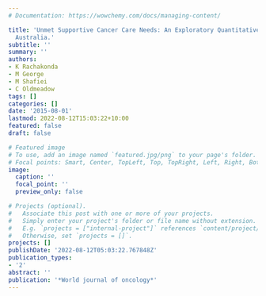 ```yaml
---
# Documentation: https://wowchemy.com/docs/managing-content/

title: 'Unmet Supportive Cancer Care Needs: An Exploratory Quantitative Study in Rural
  Australia.'
subtitle: ''
summary: ''
authors:
- K Rachakonda
- M George
- M Shafiei
- C Oldmeadow
tags: []
categories: []
date: '2015-08-01'
lastmod: 2022-08-12T15:03:22+10:00
featured: false
draft: false

# Featured image
# To use, add an image named `featured.jpg/png` to your page's folder.
# Focal points: Smart, Center, TopLeft, Top, TopRight, Left, Right, BottomLeft, Bottom, BottomRight.
image:
  caption: ''
  focal_point: ''
  preview_only: false

# Projects (optional).
#   Associate this post with one or more of your projects.
#   Simply enter your project's folder or file name without extension.
#   E.g. `projects = ["internal-project"]` references `content/project/deep-learning/index.md`.
#   Otherwise, set `projects = []`.
projects: []
publishDate: '2022-08-12T05:03:22.767848Z'
publication_types:
- '2'
abstract: ''
publication: '*World journal of oncology*'
---
```

